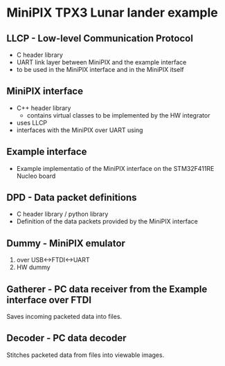 # MiniPIX TPX3 Lunar lander example

## LLCP - Low-level Communication Protocol

* C header library
* UART link layer between MiniPIX and the example interface
* to be used in the MiniPIX interface and in the MiniPIX itself

## MiniPIX interface

* C++ header library
  * contains virtual classes to be implemented by the HW integrator
* uses LLCP
* interfaces with the MiniPIX over UART using

## Example interface

* Example implementatio of the MiniPIX interface on the STM32F411RE Nucleo board

## DPD - Data packet definitions

* C header library / python library
* Definition of the data packets provided by the MiniPIX interface

## Dummy - MiniPIX emulator

1. over USB<->FTDI<->UART
2. HW dummy

## Gatherer - PC data receiver from the Example interface over FTDI

Saves incoming packeted data into files.

## Decoder - PC data decoder

Stitches packeted data from files into viewable images.
